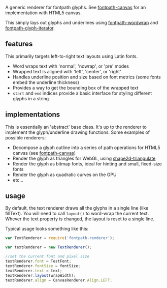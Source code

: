 A generic renderer for fontpath glyphs. See [fontpath-canvas](https://github.com/mattdesl/fontpath-canvas) for an implementation with HTML5 canvas.

This simply lays out glyphs and underlines using [fontpath-wordwrap](https://github.com/mattdesl/fontpath-wordwrap) and [fontpath-glyph-iterator](https://github.com/mattdesl/fontpath-glyph-iterator). 

## features

This primarily targets left-to-right text layouts using Latin fonts.

- Word wraps text with 'normal', 'nowrap', or 'pre' modes
- Wrapped text is aligned with 'left', 'center', or 'right'
- Handles underline position and size based on font metrics (some fonts embed the underline thickness)
- Provides a way to get the bounding box of the wrapped text
- `start` and `end` indices provide a basic interface for styling different glyphs in a string

## implementations

This is essentially an 'abstract' base class. It's up to the renderer to implement the glyph/underline drawing functions. Some examples of possible renderers:

- Decompose a glyph outline into a series of path operations for HTML5 canvas (see [fontpath-canvas](https://github.com/mattdesl/fontpath-canvas))
- Render the glyph as triangles for WebGL, using [shape2d-triangulate](https://github.com/mattdesl/shape2d-triangulate)
- Render the glyph as bitmap fonts, ideal for hinting and small, fixed-size fonts
- Render the glyph as quadratic curves on the GPU
- etc...


## usage

By default, the text renderer draws all the glyphs in a single line (like fillText). You will need to call `layout()` to word-wrap the current text. Whever the text property is changed, the layout is reset to a single line. 

Typical usage looks something like this:

```js
var TextRenderer = require('fontpath-renderer');

var textRenderer = new TextRenderer();

//set the current font and pixel size
textRenderer.font = TestFont;
textRenderer.fontSize = fontSize;
textRenderer.text = text;
textRenderer.layout(wrapWidth);
textRenderer.align = CanvasRenderer.Align.LEFT;
```

